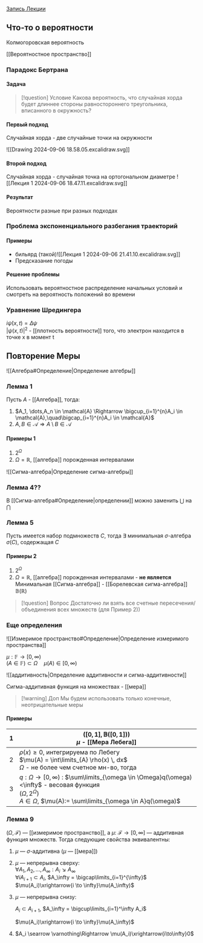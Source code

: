 [Запись Лекции](https://www.youtube.com/watch?v=DdNxWZeieCg)

## Что-то о вероятности

Колмогоровская вероятность

[[Вероятностное пространство]]

### Парадокс Бертрана

#### Задача

> [!question] Условие
>  Какова вероятность, что случайная хорда будет длиннее стороны равностороннего треугольника, вписанного в окружность?

#### Первый подход
Случайная хорда - две случайные точки на окружности

![[Drawing 2024-09-06 18.58.05.excalidraw.svg]]
#### Второй подход
Случайная хорда - случайная точка на ортогональном диаметре
![[Лекция 1 2024-09-06 18.47.11.excalidraw.svg]]
#### Результат
Вероятности разные при разных подходах

### Проблема экспоненциального разбегания траекторий
#### Примеры
 - бильярд (такой)![[Лекция 1 2024-09-06 21.41.10.excalidraw.svg]]
 - Предсказание погоды
#### Решение проблемы
Использовать вероятностное распределение начальных условий и смотреть на вероятность положений во времени

### Уравнение Шредингера
$i\dot{\psi}(x,t) = \Delta\psi$  
$|\psi(x,t)|^{2}$ - [[плотность вероятности]] того, что электрон находится в точке x в момент t

## Повторение Меры

![[Алгебра#Определение|Определение алгебры]]

### Лемма 1
Пусть $A$ - [[Алгебра]], тогда:
1) $A_1, \dots,A_n \in \mathcal{A} \Rightarrow \bigcup_{i=1}^{n}A_i \in \mathcal{A},\quad\bigcap_{i=1}^{n}A_i \in \mathcal{A}$
2) $A,B \in \mathcal{A} \Rightarrow A\setminus B \in \mathcal{A}$ 
#### Примеры 1
1) $2^{\Omega}$
2) $\Omega=\mathbb{R}$, [[алгебра]] порожденная интервалами

![[Сигма-алгебра|Определение сигма-алгебры]]
### Лемма 4??
В [[Сигма-алгебра#Определение|определении]] можно заменить $\bigcup$ на $\bigcap$ 

### Лемма 5
Пусть имеется набор подмножеств $C$, тогда $\exists$ минимальная $\sigma$-алгебра $\sigma(C)$, содержащая $C$ 
#### Примеры 2
1) $2^{\Omega}$
2) $\Omega=\mathbb{R}$, [[алгебра]] порожденная интервалами - **не является**
Минимальная [[Сигма-алгебра]] - [[Борелевская сигма-алгебра]] $\mathbb{B}(\mathbb{R})$

> [!question] Вопрос
> Достаточно ли взять все счетные пересечения/объединения всех множеств (для  Пример 2))

### Еще определения
![[Измеримое пространство#Определение|Определение измеримого пространства]]

$\mu: \mathbb{F} \to [0, \infty)$  
($A \in \mathbb{F}) \subset \Omega \quad \mu(A) \in [0, \infty)$ 

![[аддитивность|Определение аддитивности и  сигма-аддитивности]]

Сигма-аддитивная функция на множествах - [[мера]]

> [!warning] Доп
> Мы будем использовать только конечные, неотрицательные меры
#### Примеры

| 1<br> | $([0,1], \mathbb{B}([0,1]))$<br>$\mu$ - [[Мера Лебега]]                                                                                                                                              |
| ----- | ---------------------------------------------------------------------------------------------------------------------------------------------------------------------------------------------------- |
| 2     | $\rho(x) \geq 0$, интегрируема по Лебегу<br>$\mu(A) = \int\limits_{A} \rho(x) \, dx$<br>$\Omega$ - не более чем счетное мн-во, тогда                                                                 |
| 3     | $q: \Omega \rightarrow [0,\infty)$ : $\sum\limits_{\omega \in \Omega}q(\omega)<\infty$ - весовая функция<br>$(\Omega, 2^{\Omega})$<br>$A \in \Omega$, $\mu(A):= \sum\limits_{\omega \in A}q(\omega)$ |
### Лемма 9
$(\Omega, \mathcal{F})$ — [[измеримое пространство]], а $\mu$: $\mathcal{F} \to [0, \infty]$ — аддитивная функция множеств. Тогда следующие свойства эквивалентны:
1) $\mu$ — $\sigma$-аддитивна ($\mu$ — [[мера]])
2) $\mu$ — непрерывна сверху:  
	$\forall A_1, A_2, \dots, A_\infty: A_i \searrow A_\infty$  
	$\forall iA_{i+1} \subset A_i$, $A_\infty = \bigcap\limits_{i=1}^{\infty}$  
	$\mu(A_i)\xrightarrow{i \to \infty}\mu(A_\infty)$ 
3) $\mu$ — непрерывна снизу:
	
	$A_i \subset A_{i+1}$, $A_\infty = \bigcup\limits_{i=1}^\infty A_i$ 
	
	$\mu(A_i)\xrightarrow{i \to \infty}\mu(A_\infty)$ 
4) $A_i \searrow \varnothing\Rightarrow \mu(A_i)\xrightarrow{i\to\infty}0$